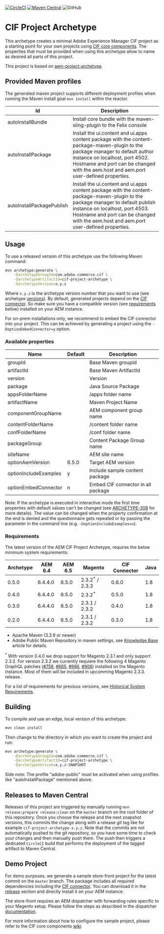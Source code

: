 [![CircleCI](https://circleci.com/gh/adobe/aem-cif-project-archetype.svg?style=svg)](https://circleci.com/gh/adobe/aem-cif-project-archetype)
[![Maven Central](https://maven-badges.herokuapp.com/maven-central/com.adobe.commerce.cif/cif-project-archetype/badge.svg)](https://maven-badges.herokuapp.com/maven-central/com.adobe.commerce.cif/cif-project-archetype)
![GitHub](https://img.shields.io/github/license/adobe/aem-cif-project-archetype.svg)

# CIF Project Archetype

This archetype creates a minimal Adobe Experience Manager CIF project as a starting point for your own projects using [CIF core components](https://github.com/adobe/aem-core-cif-components). The properties that must be provided when using this archetype allow to name as desired all parts of this project.

This project is based on [aem-project-archetype](https://github.com/adobe/aem-project-archetype).

## Provided Maven profiles

The generated maven project supports different deployment profiles when running the Maven install goal `mvn install` within the reactor.

| Id                        | Description                                                                                                                                                                                                                                                   |
| ------------------------- | ------------------------------------------------------------------------------------------------------------------------------------------------------------------------------------------------------------------------------------------------------------- |
| autoInstallBundle         | Install core bundle with the maven-sling-plugin to the Felix console                                                                                                                                                                                          |
| autoInstallPackage        | Install the ui.content and ui.apps content package with the content-package-maven-plugin to the package manager to default author instance on localhost, port 4502. Hostname and port can be changed with the aem.host and aem.port user-defined properties.  |
| autoInstallPackagePublish | Install the ui.content and ui.apps content package with the content-package-maven-plugin to the package manager to default publish instance on localhost, port 4503. Hostname and port can be changed with the aem.host and aem.port user-defined properties. |

## Usage

To use a released version of this archetype use the following Maven command:

```bash
mvn archetype:generate \
    -DarchetypeGroupId=com.adobe.commerce.cif \
    -DarchetypeArtifactId=cif-project-archetype \
    -DarchetypeVersion=x.y.z
```

Where `x.y.z` is the archetype version number that you want to use (see archetype [versions](VERSIONS.md)). By default, generated projects depend on the [CIF connector](https://github.com/adobe/commerce-cif-connector). So make sure you have a compatible version (see [requirements](#requirements) below) installed on your AEM instance. 

For on-prem installations only, we recommend to embed the CIF connector into your project. This can be achieved by generating a project using the `-DoptionEmbedConnector=y` option.

### Available properties

| Name                  | Default | Description                        |
| --------------------- | ------- | ---------------------------------- |
| groupId               |         | Base Maven groupId                 |
| artifactId            |         | Base Maven ArtifactId              |
| version               |         | Version                            |
| package               |         | Java Source Package                |
| appsFolderName        |         | /apps folder name                  |
| artifactName          |         | Maven Project Name                 |
| componentGroupName    |         | AEM component group name           |
| contentFolderName     |         | /content folder name               |
| confFolderName        |         | /conf folder name                  |
| packageGroup          |         | Content Package Group name         |
| siteName              |         | AEM site name                      |
| optionAemVersion      | 6.5.0   | Target AEM version                 |
| optionIncludeExamples | y       | Include sample content package     |
| optionEmbedConnector  | n       | Embed CIF connector in all package |

Note: If the archetype is executed in interactive mode the first time properties with default values can't be changed (see
[ARCHETYPE-308](https://issues.apache.org/jira/browse/ARCHETYPE-308) for more details). The value can be changed when the property
confirmation at the end is denied and the questionnaire gets repeated or by passing the parameter in the command line (e.g.
`-DoptionIncludeExamples=n`).

### Requirements

The latest version of the AEM CIF Project Archetype, requires the below minimum system requirements:

| Archetype | AEM 6.4 | AEM 6.5 | Magento                   | CIF Connector | Java |
| --------- | ------- | ------- | ------------------------- | ------------- | ---- |
| 0.5.0     | 6.4.4.0 | 6.5.0   | 2.3.2<sup>*</sup> / 2.3.3 | 0.6.0         | 1.8  |
| 0.4.0     | 6.4.4.0 | 6.5.0   | 2.3.2<sup>*</sup>         | 0.5.0         | 1.8  |
| 0.3.0     | 6.4.4.0 | 6.5.0   | 2.3.1 / 2.3.2             | 0.4.0         | 1.8  |
| 0.2.0     | 6.4.4.0 | 6.5.0   | 2.3.1 / 2.3.2             | 0.3.0         | 1.8  |

- Apache Maven (3.3.9 or newer)
- Adobe Public Maven Repository in maven settings, see [Knowledge Base](https://helpx.adobe.com/experience-manager/kb/SetUpTheAdobeMavenRepository.html) article for details.

<sup>*</sup> With version 0.4.0 we drop support for Magento 2.3.1 and only support 2.3.2. For version 2.3.2 we currently requiere the following 4 Magento GraphQL patches ([#758](https://github.com/magento/graphql-ce/issues/758), [#665](https://github.com/magento/graphql-ce/pull/665), [#666](https://github.com/magento/graphql-ce/pull/666), [#906](https://github.com/magento/graphql-ce/pull/906)) installed on the Magento instance. Most of them will be included in upcomming Magento 2.3.3. release.

For a list of requirements for previous versions, see [Historical System Requirements](VERSIONS.md).

## Building

To compile and use an edge, local version of this archetype:

```bash
mvn clean install
```

Then change to the directory in which you want to create the project and run:

```bash
mvn archetype:generate \
    -DarchetypeGroupId=com.adobe.commerce.cif \
    -DarchetypeArtifactId=cif-project-archetype \
    -DarchetypeVersion=x.y.z-SNAPSHOT
```

Side note: The profile "adobe-public" must be activated when using profiles like "autoInstallPackage" mentioned above.

## Releases to Maven Central

Releases of this project are triggered by manually running `mvn release:prepare release:clean` on the `master` branch on the root folder of this repository. Once you choose the release and the next snapshot versions, this commits the change along with a release git tag like for example `cif-project-archetype-x.y.z`. Note that the commits are not automatically pushed to the git repository, so you have some time to check your changes and then manually push them. The push then triggers a dedicated `CircleCI` build that performs the deployment of the tagged artifact to Maven Central.

## Demo Project

For demo purposes, we generate a sample store-front project for the latest commit on the `master` branch. The package includes all required dependencies including the [CIF connector](https://github.com/adobe/commerce-cif-connector). You can download it in the [release](https://github.com/adobe/aem-cif-project-archetype/releases/tag/latest) section and directly install it on your AEM instance.

The store-front requires an AEM dispatcher with forwarding rules specific to your Magento setup. Please follow the steps as described in the dispatcher [documentation](https://github.com/adobe/aem-core-cif-components/tree/master/dispatcher).

For more information about how to configure the sample project, please refer to the CIF core components [wiki](https://github.com/adobe/aem-core-cif-components/wiki/configuration).
